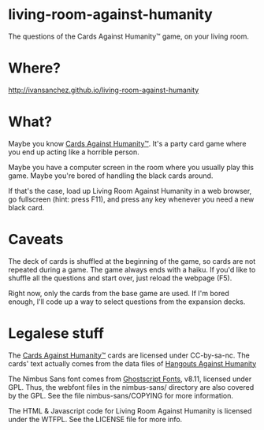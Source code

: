 # living-room-against-humanity
The questions of the Cards Against Humanity™ game, on your living room.

# Where?

http://ivansanchez.github.io/living-room-against-humanity




# What?

Maybe you know [Cards Against Humanity™](http://www.cardsagainsthumanity.com). It's a party card game where you end up acting like a horrible person.

Maybe you have a computer screen in the room where you usually play this game. Maybe you're bored of handling the black cards around.

If that's the case, load up Living Room Against Humanity in a web browser, go fullscreen (hint: press F11), and press any key whenever you need a new black card.



# Caveats

The deck of cards is shuffled at the beginning of the game, so cards are not repeated during a game. The game always ends with a haiku. If you'd like to shuffle all the questions and start over, just reload the webpage (F5).

Right now, only the cards from the base game are used. If I'm bored enough, I'll code up a way to select questions from the expansion decks.




# Legalese stuff

The [Cards Against Humanity™](http://www.cardsagainsthumanity.com) cards are licensed under CC-by-sa-nc. The cards' text actually comes from the data files of [Hangouts Against Humanity](https://github.com/samurailink3/hangouts-against-humanity)

The Nimbus Sans font comes from [Ghostscript Fonts](http://sourceforge.net/projects/gs-fonts/), v8.11, licensed under GPL. Thus, the webfont files in the nimbus-sans/ directory are also covered by the GPL. See the file nimbus-sans/COPYING for more information.

The HTML & Javascript code for Living Room Against Humanity is licensed under the WTFPL. See the LICENSE file for more info.
